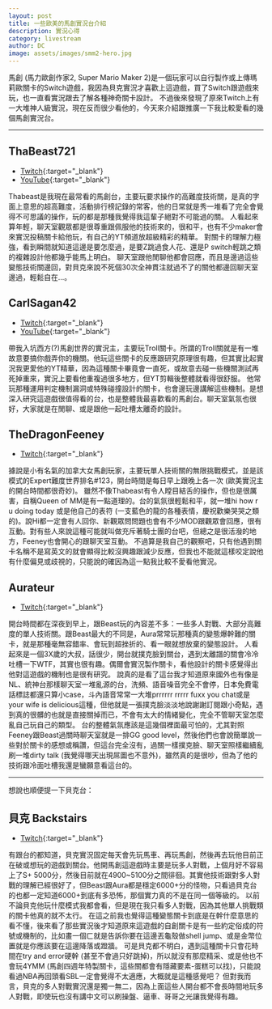 ```yaml
---
layout: post
title: 一些歐美的馬創實況台介紹
description: 實況心得
category: livestream
author: DC
image: assets/images/smm2-hero.jpg
---
```


馬創 (馬力歐創作家2, Super Mario Maker 2)是一個玩家可以自行製作或上傳瑪莉歐關卡的Switch遊戲，我因為貝克實況才喜歡上這遊戲，買了Switch跟遊戲來玩，也一直看實況跟去了解各種神奇關卡設計。
不過後來發現了原來Twitch上有一大堆神人級實況，現在反而很少看他的，今天來介紹跟推廣一下我比較愛看的幾個馬創實況台。

---

## ThaBeast721

- [Twitch](https://www.twitch.tv/thabeast721){:target="_blank"}  
- [YouTube](https://www.youtube.com/c/THABEAST721){:target="_blank"}

Thabeast是我現在最常看的馬創台，主要玩要求操作的高難度技術關，是真的字面上意思的超高難度，活動排行榜記錄的常客，他的日常就是秀一堆看了完全會覺得不可思議的操作，玩的都是那種我覺得我這輩子絕對不可能過的關。
人看起來算年輕，聊天室觀眾都是很尊重跟佩服他的技術來的，很和平，也有不少maker會來實況投稿關卡給他玩，有自己的YT頻道放超級精彩的精華。
對關卡的理解力極強，看到瞬間就知道這邊是要怎麼過，是要Z跳過食人花、還是P switch輕跳之類的複雜設計他都幾乎能馬上明白。
聊天室跟他閒聊他都會回應，而且是邊過這些變態技術關邊回，對貝克來說不死個30次全神貫注就過不了的關他都邊回聊天室邊過，輕鬆自在...。

## CarlSagan42

- [Twitch](https://www.twitch.tv/carlsagan42){:target="_blank"}   
- [YouTube](https://www.youtube.com/channel/UClZbO3wehSIsPUKLx_X5caw){:target="_blank"}

帶我入坑西方(?)馬創世界的實況主，主要玩Troll關卡。所謂的Troll關就是有一堆故意要搞你戲弄你的機關。他玩這些關卡的反應跟研究原理很有趣，但其實比起實況我更愛他的YT精華，因為這種關卡畢竟會一直死，或故意去碰一些機關測試再死掉重來，實況上要看他重複過很多地方，但YT剪輯後整體就看得很舒服。
他常玩那種運用判定機制漏洞或特殊碰撞設計的關卡，也會邊玩邊講解這些機制。是想深入研究這遊戲很值得看的台，也是整體我最喜歡看的馬創台。聊天室氣氛也很好，大家就是在閒聊、或是跟他一起吐槽太離奇的設計。

## TheDragonFeeney

- [Twitch](https://www.twitch.tv/thedragonfeeney){:target="_blank"}   

據說是小有名氣的加拿大女馬創玩家，主要玩單人技術關的無限挑戰模式，並是該模式的Expert難度世界排名#123，開台時間是每日早上跟晚上各一次 (歐美實況主的開台時間都很奇妙)。
雖然不像Thabeast有令人瞠目結舌的操作，但也是很厲害，自稱Queen of MM是有一點道理的。台的氣氛很輕鬆和平，就一堆hi how r u doing today 或是他自己的表符 (一支藍色的龍的各種表情，慶祝歡樂哭哭之類的)。說Hi都一定會有人回你、新觀眾問問題也會有不少MOD跟觀眾會回應，很有互動。對有些人來說這種可能就叫做充斥著騎士團的台吧，但總之是很活潑的地方，Feeney也會開心的跟聊天室互動。
不過算是我自己的觀察吧，只有他遇到關卡名稱不是寫英文的就會顯得比較沒興趣跟減少反應，但我也不能就這樣咬定說他有什麼偏見或歧視的，只能說的確因為這一點我比較不愛看他實況。

## Aurateur

- [Twitch](https://www.twitch.tv/aurateur){:target="_blank"}   

開台時間都在深夜到早上，跟Beast玩的內容差不多：一些多人對戰、大部分高難度的單人技術關。跟Beast最大的不同是，Aura常常玩那種真的變態爆幹難的關卡，就是那種毫無容錯率、會玩到超挫折的、看一眼就想放棄的變態設計。
人看起來是一個3X歲的大叔，話很少，開台就撲克臉到關台，遇到太離譜的關會冷冷吐槽一下WTF，其實也很有趣。偶爾會實況製作關卡，看他設計的關卡感覺得出他對這遊戲的機制也是很有研究。
說真的是看了這台我才知道原來國外也有像是NL、統神台那樣聊天室一堆亂源的台，洗頻、語音噪音完全不會停，日本免費電話標誌都還只算小case，斗內語音常常一大堆prrrrrr rrrrr fuxx you chat或是your wife is delicious這種，但他就是一張撲克臉淡淡地說謝謝訂閱跟小奇點，遇到真的很髒的也就是直接關掉而已，不會有太大的情緒變化，完全不管聊天室怎麼亂自己玩自己的類型。
台的整體氣氛應該是這幾個裡面最可怕的，尤其對照Feeney跟Beast過關時聊天室就是一排GG good level，然後他們也會說簡單說一些對於關卡的感想或稱讚，但這台完全沒有，過關一樣撲克臉、聊天室照樣繼續亂刷一堆dirty talk (我覺得哪天出現屌圖也不意外)，雖然真的是很吵，但為了他的技術跟冷面吐槽我還是蠻願意看這台的。

---

想說也順便提一下貝克台：
## 貝克 Backstairs

- [Twitch](https://www.twitch.tv/slrabbit99){:target="_blank"}   

有跟台的都知道，貝克實況固定每天會先玩馬車、再玩馬創，然後再去玩他目前正在破或想玩的遊戲到關台。他開馬創這遊戲時主要是玩多人對戰，上個月好不容易上了S+ 5000分，然後目前就在4900~5100分之間徘徊。其實他技術跟對多人對戰的理解已經很好了，但Beast跟Aura都是穩定6000+分的怪物，只看過貝克台的也都一定知道6000+到底有多恐怖，那個實力真的不是在同一個等級的。
以前不論貝克他玩什麼模式我都會看，但是現在我只看多人對戰，因為其他單人挑戰類的關卡他真的就不太行。
在這之前我也覺得這種變態關卡到底是在幹什麼意思的看不懂，後來看了那些實況後才知道原來這遊戲的自創關卡是有一些約定俗成的符號或機制的，比如畫一個ㄈ就是告訴你要在這邊丟龜殼做shell jump、或是金幣位置就是你應該要在這邊降落或蹬牆。
可是貝克都不明白，遇到這種關卡只會花時間在try and error硬幹 (甚至不會過只好跳掉)，所以就沒有那麼精采、或是他也不會玩4YMM (馬創四週年特製關卡，這些關都會有隱藏要素-蛋糕可以找)，只能說看過NBA再回頭看SBL一定會覺得不太適應，大概就是這種感覺吧？
但對我而言，貝克的多人對戰實況還是獨一無二，因為上面這些人開台都不會長時間地玩多人對戰，即使玩也沒有講中文可以刷操盤、逼車、哥哥之光讓我覺得有趣。
